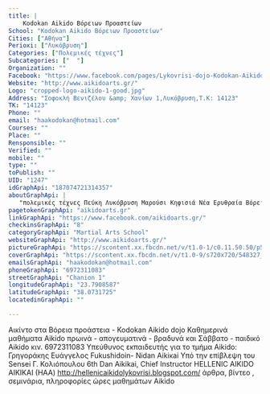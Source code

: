 ```yaml
---
title: |
    Kodokan Aikido Βόρειων Προαστείων
School: "Kodokan Aikido Βόρειων Προαστείων"
Cities: ["Αθήνα"]
Perioxi: ["Λυκόβρυση"]
Categories: ["Πολεμικές τέχνες"]
Subcategories: ["  "]
Organization: ""
Facebook: "https://www.facebook.com/pages/Lykovrisi-dojo-Kodokan-Aikido/187074721314357?sk=photos_stream"
Website: "http://www.aikidoarts.gr/"
Logo: "cropped-logo-aikido-1-good.jpg"
Address: "Σοφοκλή Βενιζέλου &amp; Χανίων 1,Λυκόβρυση,Τ.Κ: 14123"
TK: "14123"
Phone: ""
email: "haakodokan@hotmail.com"
Courses: ""
Place: ""
Rensponsible: ""
Verified: ""
mobile: ""
type: ""
toPublish: ""
UID: "1247"
idGraphApi: "187074721314357"
aboutGraphApi: | 
   "πολεμικές τέχνες Πεύκη Λυκόβρυση Μαρούσι Κηφισιά Νέα Ερυθραία Βόρεια προάστεια"
pagetokenGraphApi: "aikidoarts.gr"
linkGraphApi: "https://www.facebook.com/aikidoarts.gr/"
checkinsGraphApi: "8"
categoryGraphApi: "Martial Arts School"
websiteGraphApi: "http://www.aikidoarts.gr/"
pictureGraphApi: "https://scontent.xx.fbcdn.net/v/t1.0-1/c0.11.50.50/p50x50/1526984_690126221009202_1578164361_n.jpg?oh=663f2970819475dc4d5bcdcad0f2e36a&amp;oe=5B38F550"
coverGraphApi: "https://scontent.xx.fbcdn.net/v/t1.0-9/s720x720/548327_377924778896016_1843308666_n.jpg?oh=792906bbaba75822e4ca8433ee26d3d2&amp;oe=5B3DCF43"
emailsGraphApi: "haakodokan@hotmail.com"
phoneGraphApi: "6972311083"
streetGraphApi: "Chanion 1"
longitudeGraphApi: "23.7908587"
latitudeGraphApi: "38.0731725"
locatedinGraphApi: ""

---
```


Αικίντο στα Βόρεια προάστεια - Kodokan Aikido dojo Καθημερινά μαθήματα Aikido πρωινά - απογευματινά - βραδυνά και Σάββατο - παιδικό Aikido κιν. 6972311083 Υπεύθυνος εκπαιδευτής για το τμήμα Aikido: Γρηγοράκης Ευάγγελος Fukushidoin- Nidan Aikiκai Υπό την επίβλεψη του Sensei Γ. Κολιόπουλου 6th Dan Aikikai, Chief Instructor HELLENIC AIKIDO AIKIKAI (HAA) http://hellenicaikidolykovrisi.blogspot.com/ άρθρα, βίντεο , σεμινάρια, πληροφορίες ώρες μαθημάτων Αikido 

